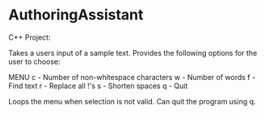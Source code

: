 # AuthoringAssistant
C++ Project:

Takes a users input of a sample text.
Provides the following options for the user to choose:

MENU
c - Number of non-whitespace characters
w - Number of words
f - Find text
r - Replace all !'s
s - Shorten spaces
q - Quit

Loops the menu when selection is not valid. Can quit the program using q.

